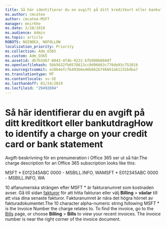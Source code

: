 ```yaml
---
title: Så här identifierar du en avgift på ditt kreditkort eller bankutdrag
ms.author: cmcatee
author: cmcatee-MSFT
manager: mnirkhe
ms.date: 2/28/2018
ms.audience: Admin
ms.topic: article
ROBOTS: NOINDEX, NOFOLLOW
localization_priority: Priority
ms.collection: Adm_O365
ms.custom: Adm_O365
ms.assetid: db7b34b7-0843-4f4b-9222-bfb998b860df
ms.openlocfilehash: 5bb5632fb0578613cc9d96663c776de93c752016
ms.sourcegitcommit: e2864efcfb493b6e46b662b746661a61232bdba7
ms.translationtype: MT
ms.contentlocale: sv-SE
ms.lasthandoff: 01/24/2019
ms.locfileid: "29492694"
---
```

# <a name="how-to-identify-a-charge-on-your-credit-card-or-bank-statement"></a><span data-ttu-id="9e049-102">Så här identifierar du en avgift på ditt kreditkort eller bankutdrag</span><span class="sxs-lookup"><span data-stu-id="9e049-102">How to identify a charge on your credit card or bank statement</span></span>

<span data-ttu-id="9e049-103">Avgift-beskrivning för en prenumeration i Office 365 ser ut så här:</span><span class="sxs-lookup"><span data-stu-id="9e049-103">The charge description for an Office 365 subscription looks like this:</span></span>
  
<span data-ttu-id="9e049-104">MSFT \* E012345ABC 0000 - MSBILL.INFO, WA</span><span class="sxs-lookup"><span data-stu-id="9e049-104">MSFT \* E012345ABC 0000 - MSBILL.INFO, WA</span></span>
  
<span data-ttu-id="9e049-p101">10 alfanumeriska strängen efter MSFT \* är fakturanumret som kostnaden avser. Gå till sidan [fakturor](https://go.microsoft.com/fwlink/p/?linkid=848039) för att hitta fakturan eller välj **Billing** \> **växlar** till att visa dina senaste fakturor. Fakturanumret är nära det högra hörnet av fakturadokumentet.</span><span class="sxs-lookup"><span data-stu-id="9e049-p101">The 10 character alpha-numeric string following MSFT \* is the Invoice Number the charge relates to. To find the invoice, go to the [Bills](https://go.microsoft.com/fwlink/p/?linkid=848039) page, or choose **Billing** \> **Bills** to view your recent invoices. The invoice number is near the right corner of the invoice document.</span></span> 
  

